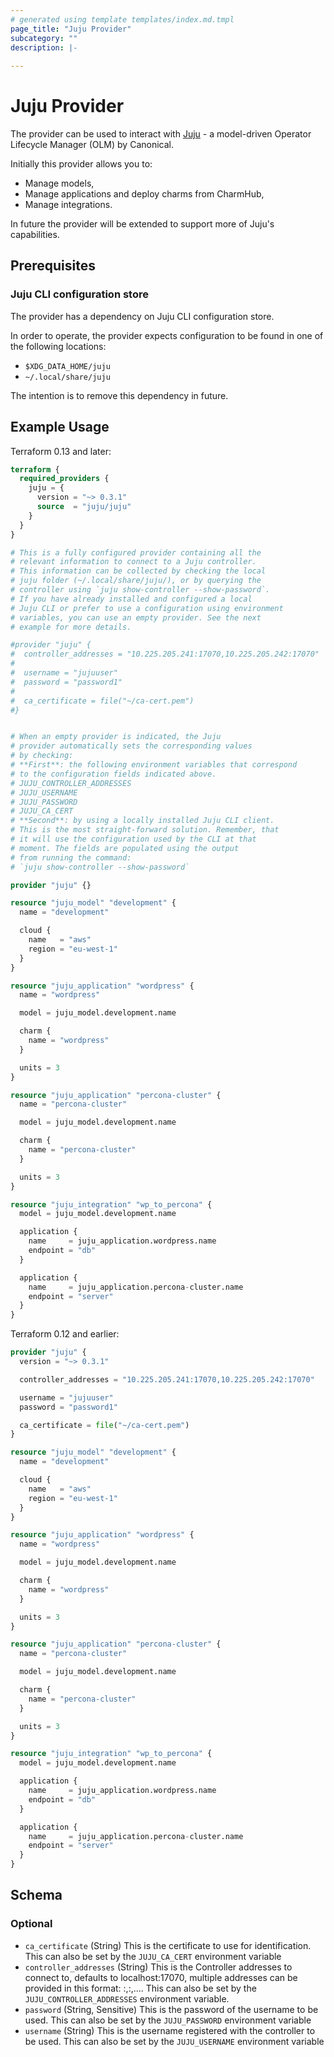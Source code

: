 ```yaml
---
# generated using template templates/index.md.tmpl
page_title: "Juju Provider"
subcategory: ""
description: |-
  
---
```


# Juju Provider

The provider can be used to interact with [Juju][0] - a model-driven Operator Lifecycle Manager (OLM) by Canonical.

Initially this provider allows you to:

* Manage models,
* Manage applications and deploy charms from CharmHub,
* Manage integrations.

In future the provider will be extended to support more of Juju's capabilities.

## Prerequisites

### Juju CLI configuration store

The provider has a dependency on Juju CLI configuration store.

In order to operate, the provider expects configuration to be found in one of the following locations:

* `$XDG_DATA_HOME/juju`
* `~/.local/share/juju`

The intention is to remove this dependency in future.

## Example Usage

Terraform 0.13 and later:
```terraform
terraform {
  required_providers {
    juju = {
      version = "~> 0.3.1"
      source  = "juju/juju"
    }
  }
}

# This is a fully configured provider containing all the 
# relevant information to connect to a Juju controller.
# This information can be collected by checking the local
# juju folder (~/.local/share/juju/), or by querying the
# controller using `juju show-controller --show-password`.
# If you have already installed and configured a local
# Juju CLI or prefer to use a configuration using environment
# variables, you can use an empty provider. See the next
# example for more details.

#provider "juju" {
#  controller_addresses = "10.225.205.241:17070,10.225.205.242:17070"
#
#  username = "jujuuser"
#  password = "password1"
#
#  ca_certificate = file("~/ca-cert.pem")
#}


# When an empty provider is indicated, the Juju
# provider automatically sets the corresponding values
# by checking:
# **First**: the following environment variables that correspond
# to the configuration fields indicated above.
# JUJU_CONTROLLER_ADDRESSES
# JUJU_USERNAME
# JUJU_PASSWORD
# JUJU_CA_CERT
# **Second**: by using a locally installed Juju CLI client.
# This is the most straight-forward solution. Remember, that
# it will use the configuration used by the CLI at that 
# moment. The fields are populated using the output
# from running the command:
# `juju show-controller --show-password`

provider "juju" {}

resource "juju_model" "development" {
  name = "development"

  cloud {
    name   = "aws"
    region = "eu-west-1"
  }
}

resource "juju_application" "wordpress" {
  name = "wordpress"

  model = juju_model.development.name

  charm {
    name = "wordpress"
  }

  units = 3
}

resource "juju_application" "percona-cluster" {
  name = "percona-cluster"

  model = juju_model.development.name

  charm {
    name = "percona-cluster"
  }

  units = 3
}

resource "juju_integration" "wp_to_percona" {
  model = juju_model.development.name

  application {
    name     = juju_application.wordpress.name
    endpoint = "db"
  }

  application {
    name     = juju_application.percona-cluster.name
    endpoint = "server"
  }
}
```

Terraform 0.12 and earlier:
```terraform
provider "juju" {
  version = "~> 0.3.1"

  controller_addresses = "10.225.205.241:17070,10.225.205.242:17070"

  username = "jujuuser"
  password = "password1"

  ca_certificate = file("~/ca-cert.pem")
}

resource "juju_model" "development" {
  name = "development"

  cloud {
    name   = "aws"
    region = "eu-west-1"
  }
}

resource "juju_application" "wordpress" {
  name = "wordpress"

  model = juju_model.development.name

  charm {
    name = "wordpress"
  }

  units = 3
}

resource "juju_application" "percona-cluster" {
  name = "percona-cluster"

  model = juju_model.development.name

  charm {
    name = "percona-cluster"
  }

  units = 3
}

resource "juju_integration" "wp_to_percona" {
  model = juju_model.development.name

  application {
    name     = juju_application.wordpress.name
    endpoint = "db"
  }

  application {
    name     = juju_application.percona-cluster.name
    endpoint = "server"
  }
}
```

<!-- schema generated by tfplugindocs -->
## Schema

### Optional

- `ca_certificate` (String) This is the certificate to use for identification. This can also be set by the `JUJU_CA_CERT` environment variable
- `controller_addresses` (String) This is the Controller addresses to connect to, defaults to localhost:17070, multiple addresses can be provided in this format: <host>:<port>,<host>:<port>,.... This can also be set by the `JUJU_CONTROLLER_ADDRESSES` environment variable.
- `password` (String, Sensitive) This is the password of the username to be used. This can also be set by the `JUJU_PASSWORD` environment variable
- `username` (String) This is the username registered with the controller to be used. This can also be set by the `JUJU_USERNAME` environment variable


[0]: https://juju.is "Juju | Operator lifecycle manager for K8s and traditional workloads"
